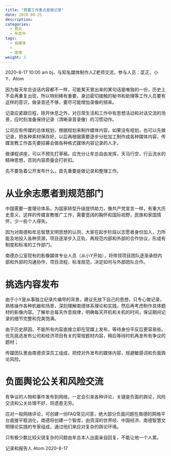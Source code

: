 ```yaml
---
title: "首要工作重点是做记录"
date: 2020-09-25
description:
categories:
  - 商业
  - 牟其中
tags:
  - 自媒体
  - 
  - 南德
weight: 3
---
```



2020-8-17 10:00 am bj，与知名媒体制作人Z老师交流，参与人员：匡正、小Y、Atom

因为每天牟总谈话内容都不一样，可能某天冒出来的某句话是唯独的一份，历史上不会再重复出现，所以特别稀有重要，身边密切接触的秘书和助理等工作人员要有这样的意识，做录音还不够，要尽可能增加录像的频率。

记录应紧跟日程，除开休息之外，对日常生活和工作中有思想活动和对话交流的场景，应时刻准备保持记录（清晰录音录像）的习惯动作。

公司应有传媒的总体规划，根据规划来制作媒体内容，如果没有规划，也可以先做记录，把各种素材保存好，以后再根据需要逐步分批加工制作成各种媒体内容，传媒宣教工作首先要招募会做各种格式媒体内容记录的人才。

做课程讲座，可以不预先打草稿，应充分让牟总自由发挥，天马行空，行云流水的精神思想，否则内容质量会打折扣。

先不要急着公开发布什么，首先重要是做记录和整理工作。


# 从业余志愿者到规范部门

中国需要一套理论体系，为国家转型升级提供助力，像共产党宣言一样，有重大历史意义，这样的传媒宣教推广工作，需要宽阔的胸怀和国际视野，民族和家国情怀，少一些个人得失。

因为对南德和牟总智慧文明思想的认同，大家在起步阶段以志愿者身份加入，力所能及地投入各种资源，项目逐渐步入正轨，再规范内部和外部的合作协议，形成有制度和标准的工作部门。

南德办公室现有的影像媒体专业人员（从小Y开始），将带领项目团队逐渐承担内部和外部的沟通协作，项目流程，标准规范，决定如何与外部团队合作。


# 挑选内容发布

由于小Y是从事独立纪录片编导的背景，建议先放下自己的思想，只专心做记录，熟练操作各种机器和场景，深刻理解南德体系理论和实践，然后再考虑制作具体题材的影像内容。了解牟总每天作息规律，明确每天开机和关机的时间，保证期间记录的细节完整和完美饱满。

由于历史原因，不能所有内容直接立即在官媒上发布，等待身份平反后更容易些。优先挑选发布公司和经济项目有关的常规题材内容，稍后等待时机再发布有争议的题材；

传媒团队里由南德资深员工组成，把控对外发布的媒体内容，规避敏感词和负面舆论风险。


# 负面舆论公关和风险交流

有争议的人物和事件发布到网络，一定会引来各种评论，关键是负面的舆论，风险交流和公关处理不好，将遗患无穷。

应对一般网络评论，可创建一份FAQ常见问答，绝大部分负面问题在南德的网络平台直接平稳消化，南德将创建一个智库，由资深的世界经、中国经济、南德智慧文明理论实践的专家组成，通过他们来应对复杂的舆论环境。

只有极少数比较尖锐复杂的问题由牟总本人出面亲自回复，不能让他一个人累。


记录和报告人 Atom 2020-8-17










